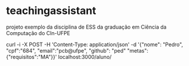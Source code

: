# teachingassistant
projeto exemplo da disciplina de ESS da graduação em Ciência da Computação do CIn-UFPE


curl -i -X POST -H 'Content-Type: application/json' -d '{"nome": "Pedro", "cpf":"684", "email":"pcb@ufpe", "github": "ped" "metas":{"requisitos":"MA"}}' localhost:3000/aluno/